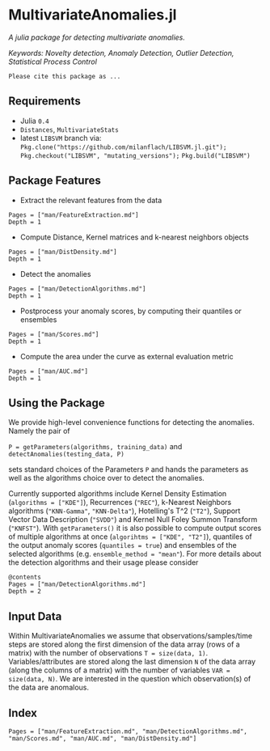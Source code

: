 # MultivariateAnomalies.jl 

*A julia package for detecting multivariate anomalies.*

*Keywords: Novelty detection, Anomaly Detection, Outlier Detection, Statistical Process Control*

    Please cite this package as ...

## Requirements

- Julia `0.4`
- `Distances`, `MultivariateStats`
-  latest `LIBSVM` branch via:
`Pkg.clone("https://github.com/milanflach/LIBSVM.jl.git");`
`Pkg.checkout("LIBSVM", "mutating_versions");`
`Pkg.build("LIBSVM")`

## Package Features

- Extract the relevant features from the data 
```
Pages = ["man/FeatureExtraction.md"]
Depth = 1
```
- Compute Distance, Kernel matrices and k-nearest neighbors objects 
```
Pages = ["man/DistDensity.md"]
Depth = 1
```
- Detect the anomalies
```
Pages = ["man/DetectionAlgorithms.md"]
Depth = 1
```
- Postprocess your anomaly scores, by computing their quantiles or ensembles
```
Pages = ["man/Scores.md"]
Depth = 1
```
- Compute the area under the curve as external evaluation metric
```
Pages = ["man/AUC.md"]
Depth = 1
```

## Using the Package

We provide high-level convenience functions for detecting the anomalies. Namely the pair of 

`P = getParameters(algorithms, training_data)` 
and
`detectAnomalies(testing_data, P)`

sets standard choices of the Parameters `P` and hands the parameters as well as the algorithms choice over to detect the anomalies. 

Currently supported algorithms include Kernel Density Estimation (`algorithms = ["KDE"]`), Recurrences (`"REC"`), k-Nearest Neighbors algorithms (`"KNN-Gamma"`, `"KNN-Delta"`), Hotelling's T^2 (`"T2"`), Support Vector Data Description (`"SVDD"`) and Kernel Null Foley Summon Transform (`"KNFST"`). With `getParameters()` it is also possible to compute output scores of multiple algorithms at once (`algorihtms = ["KDE", "T2"]`), quantiles of the output anomaly scores (`quantiles = true`) and ensembles of the selected algorithms (e.g. `ensemble_method = "mean"`). For more details about the detection algorithms and their usage please consider 

```
@contents 
Pages = ["man/DetectionAlgorithms.md"]
Depth = 2
```

## Input Data

Within MultivariateAnomalies we assume that observations/samples/time steps are stored along the first dimension of the data array (rows of a matrix) with the number of observations `T = size(data, 1)`. Variables/attributes are stored along the last dimension `N` of the data array (along the columns of a matrix) with the number of variables `VAR = size(data, N)`. We are interested in the question which observation(s) of the data are anomalous.

## Index

```@index
Pages = ["man/FeatureExtraction.md", "man/DetectionAlgorithms.md", "man/Scores.md", "man/AUC.md", "man/DistDensity.md"]
```






